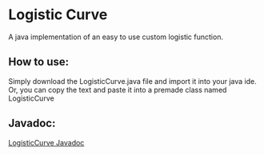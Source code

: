 # Logistic Curve
A java implementation of an easy to use custom logistic function.
## How to use:
Simply download the LogisticCurve.java file and import it into your java ide. <br>Or, you can copy the text and paste it into a premade class named LogisticCurve
## Javadoc:
<a href="https://htmlpreview.github.io/?https://github.com/Wasupmacuz/Logistic-Curve/blob/master/Javadoc/tools/LogisticCurve.html" target="_blank">LogisticCurve Javadoc</a>
